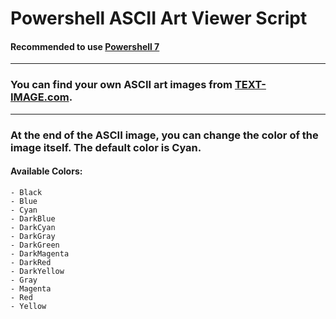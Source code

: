 # Powershell ASCII Art Viewer Script
#### Recommended to use [Powershell 7](https://github.com/PowerShell/PowerShell#get-powershell)
---

### You can find your own ASCII art images from [TEXT-IMAGE.com](https://www.text-image.com/convert/ascii.html).

---

### At the end of the ASCII image, you can change the color of the image itself. The default color is Cyan.
#### Available Colors:
    - Black
    - Blue
    - Cyan
    - DarkBlue
    - DarkCyan
    - DarkGray
    - DarkGreen
    - DarkMagenta
    - DarkRed
    - DarkYellow
    - Gray
    - Magenta
    - Red
    - Yellow
